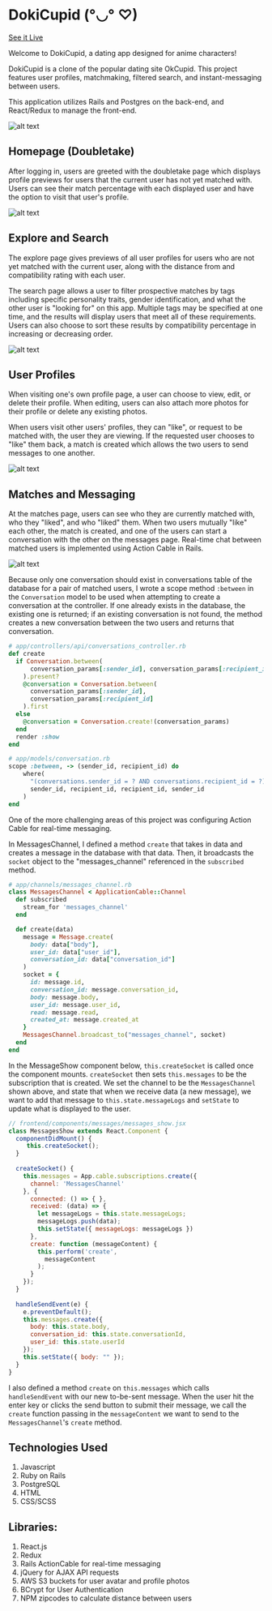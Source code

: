 # DokiCupid  (°◡° ♡)

[See it Live](https://dokicupid.herokuapp.com/)

Welcome to DokiCupid, a dating app designed for anime characters!

DokiCupid is a clone of the popular dating site OkCupid. 
This project features user profiles, matchmaking, filtered search, and instant-messaging between users. 

This application utilizes Rails and Postgres on the back-end, and React/Redux to manage the front-end. 


![alt text](https://dokicupid-seeds.s3-us-west-1.amazonaws.com/splash.png)



## Homepage (Doubletake)
After logging in, users are greeted with the doubletake page which displays profile previews for users that the current user has not yet matched with. Users can see their match percentage with each displayed user and have the option to visit that user's profile. 

![alt text](https://dokicupid-seeds.s3-us-west-1.amazonaws.com/homepage_2.png)




## Explore and Search
The explore page gives previews of all user profiles for users who are not yet matched with the current user, along with the distance from and compatibility rating with each user. 

The search page allows a user to filter prospective matches by tags including specific personality traits, gender identification, and what the other user is "looking for" on this app. Multiple tags may be specified at one time, and the results will display users that meet all of these requirements. Users can also choose to sort these results by compatibility percentage in increasing or decreasing order.

![alt text](https://dokicupid-seeds.s3-us-west-1.amazonaws.com/explore_search_2.png)



## User Profiles 
When visiting one's own profile page, a user can choose to view, edit, or delete their profile. When editing, users can also attach more photos for their profile or delete any existing photos.

When users visit other users' profiles, they can "like", or request to be matched with, the user they are viewing. If the requested user chooses to "like" them back, a match is created which allows the two users to send messages to one another. 

![alt text](https://dokicupid-seeds.s3-us-west-1.amazonaws.com/profile_page_2.png)



## Matches and Messaging
At the matches page, users can see who they are currently matched with, who they "liked", and who "liked" them. When two users mutually "like" each other, the match is created, and one of the users can start a conversation with the other on the messages page. Real-time chat between matched users is implemented using Action Cable in Rails. 

![alt text](https://dokicupid-seeds.s3-us-west-1.amazonaws.com/matching_messaging_2.png)


Because only one conversation should exist in conversations table of the database for a pair of matched users, I wrote a scope method `:between` in the `Conversation` model to be used when attempting to create a conversation at the controller. If one already exists in the database, the existing one is returned; if an existing conversation is not found, the method creates a new conversation between the two users and returns that conversation.

```ruby
# app/controllers/api/conversations_controller.rb
def create
  if Conversation.between(
      conversation_params[:sender_id], conversation_params[:recipient_id]
    ).present?
    @conversation = Conversation.between(
      conversation_params[:sender_id],
      conversation_params[:recipient_id]
    ).first
  else
    @conversation = Conversation.create!(conversation_params)
  end
  render :show
end

```
```ruby
# app/models/conversation.rb
scope :between, -> (sender_id, recipient_id) do 
    where(
      "(conversations.sender_id = ? AND conversations.recipient_id = ?) OR (conversations.sender_id = ? AND conversations.recipient_id = ?)", 
      sender_id, recipient_id, recipient_id, sender_id
    )
end
```

One of the more challenging areas of this project was configuring Action Cable for real-time messaging.

In MessagesChannel, I defined a method `create` that takes in data and creates a message in the database with that data. Then, it broadcasts the `socket` object to the "messages_channel" referenced in the `subscribed` method.

```ruby
# app/channels/messages_channel.rb
class MessagesChannel < ApplicationCable::Channel  
  def subscribed
    stream_for 'messages_channel' 
  end

  def create(data) 
    message = Message.create(
      body: data["body"], 
      user_id: data["user_id"], 
      conversation_id: data["conversation_id"]
    )
    socket = { 
      id: message.id, 
      conversation_id: message.conversation_id, 
      body: message.body, 
      user_id: message.user_id, 
      read: message.read, 
      created_at: message.created_at 
    }
    MessagesChannel.broadcast_to("messages_channel", socket)
  end
end  
```

In the MessageShow component below, `this.createSocket` is called once the component mounts. `createSocket` then sets `this.messages` to be the subscription that is created. We set the channel to be the `MessagesChannel` shown above, and state that when we receive data (a new message), we want to add that message to `this.state.messageLogs` and `setState` to update what is displayed to the user. 

```javascript
// frontend/components/messages/messages_show.jsx
class MessagesShow extends React.Component {
  componentDidMount() {
     this.createSocket();
  }
   
  createSocket() {
    this.messages = App.cable.subscriptions.create({
      channel: 'MessagesChannel'
    }, {
      connected: () => { },
      received: (data) => {
        let messageLogs = this.state.messageLogs;
        messageLogs.push(data);
        this.setState({ messageLogs: messageLogs })
      },
      create: function (messageContent) {
        this.perform('create', 
          messageContent
        );
      }
    });
  }
  
  handleSendEvent(e) {
    e.preventDefault();
    this.messages.create({
      body: this.state.body, 
      conversation_id: this.state.conversationId, 
      user_id: this.state.userId
    });
    this.setState({ body: "" });
  }
}

```
I also defined a method `create` on `this.messages` which calls `handleSendEvent` with our new to-be-sent message. When the user hit the enter key or clicks the send button to submit their message, we call the `create` function passing in the `messageContent` we want to send to the `MessagesChannel`'s `create` method. 


## Technologies Used
1. Javascript
2. Ruby on Rails
3. PostgreSQL 
4. HTML 
5. CSS/SCSS 

## Libraries:
1. React.js
2. Redux 
3. Rails ActionCable for real-time messaging
3. jQuery for AJAX API requests
4. AWS S3 buckets for user avatar and profile photos 
5. BCrypt for User Authentication
6. NPM zipcodes to calculate distance between users
